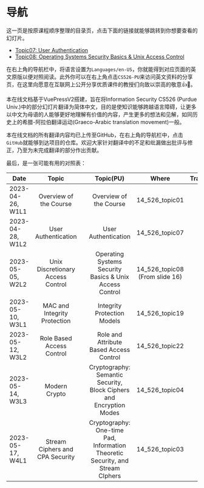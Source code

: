 # 导航

这一页是按原课程顺序整理的目录页，点击下面的链接就能够跳转到你想要查看的幻灯片。

- [Topic07: User Authentication](/slides/slide07/s07.md)
- [Topic08: Operating Systems Security Basics & Unix Access Control](/slides/slide08/s08.md)

在右上角的导航栏中，将语言设置为`Languages/en-US`，你就能得到对应页面的英文原版以便对照阅读。此外你可以在右上角点击`CS526-PU`来访问英文资料的分享页，在这里向愿意在互联网上公开分享优质课件的教授们向致以崇高的敬意:+1::eyes:。

本在线文档基于VuePressV2搭建，旨在将Information Security CS526 (Purdue Univ.)中的部分幻灯片翻译为简体中文，目的是使知识能够跨越语言障碍，让更多以中文为母语的人能够更好地理解有价值的内容，产生更多的想法和见解，如同历史上的希腊-阿拉伯翻译运动(Graeco-Arabic translation movement)一般。

本在线文档的所有翻译内容均已上传至GitHub，在右上角的导航栏中，点击`GitHub`就能够到达项目的仓库。欢迎大家针对翻译中的不足和纰漏做出批评与修正，乃至为未完成翻译的部分作出贡献。

最后，是一张可能有用的对照表：

| Date             | Topic   | | Topic(PU)    | Where | Translation
| ---------------- | :----------: |-|:------------:| :----:| :-:
| 2023-04-26, W1L1 | Overview of the Course | | Overview of the Course | 14_526_topic01 | [:upside_down_face:](/slides/slide00/s00.md)
| 2023-04-28, W1L2 | User Authentication | | User Authentication | 14_526_topic07 | [:slightly_smiling_face:](/slides/slide07/s07.md)
| 2023-05-05, W2L2 | Unix Discretionary Access Control | | Operating Systems Security Basics & Unix Access Control | 14_526_topic08 (From slide 16) | [:slightly_smiling_face:](/slides/slide08/s08.md)
| 2023-05-10, W3L1 | MAC and Integrity Protection | | Integrity Protection Models | 14_526_topic19 | :upside_down_face:
| 2023-05-12, W3L2 | Role Based Access Control | | Role and Attribute Based Access Control | 14_526_topic22 | :upside_down_face:
| 2023-05-14, W3L3 | Modern Crypto | | Cryptography: Semantic Security, Block Ciphers and Encryption Modes | 14_526_topic04 | :upside_down_face:
| 2023-05-17, W4L1 | Stream Ciphers and CPA Security | | Cryptography: One-time Pad, Information  Theoretic Security, and Stream CIphers | 14_526_topic03 | :upside_down_face: